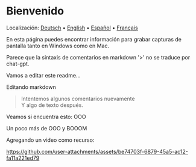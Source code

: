 # Bienvenido
Localización: [Deutsch](https://ewildingli.github.io/Global-Instructor-Guidelines/DE/) • [English](https://ewildingli.github.io/Global-Instructor-Guidelines/) • [Español](https://ewildingli.github.io/Global-Instructor-Guidelines/ES/) • [Français](https://ewildingli.github.io/Global-Instructor-Guidelines/FR/)

En esta página puedes encontrar información para grabar capturas de pantalla tanto en Windows como en Mac.

Parece que la sintaxis de comentarios en markdown '>' no se traduce por chat-gpt.

Vamos a editar este readme...

Editando markdown

> Intentemos algunos comentarios nuevamente  
Y algo de texto después.

Veamos si encuentra esto: OOO

Un poco más de OOO y BOOOM

Agregando un video como recurso:

https://github.com/user-attachments/assets/be74703f-6879-45a5-ac12-fa11a221ed79